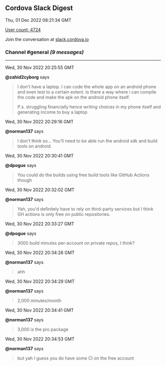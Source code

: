 ## Cordova Slack Digest
Thu, 01 Dec 2022 08:21:34 GMT

[User count: 4724](https://cordova.slack.com/)


Join the conversation at [slack.cordova.io](http://slack.cordova.io/)

### __Channel #general__ _(9 messages)_
---

Wed, 30 Nov 2022 20:25:55 GMT

__@zahid2cyborg__ says 
> I don't have a laptop. I can code the whole app on an android phone and even test to a certain extent. Is there a way where i can compile the code and make the apk on the android phone itself.
> 
> P.s. struggling financially hence writing choices in my phone itself and generating income to buy a laptop
> 

Wed, 30 Nov 2022 20:29:16 GMT

__@norman137__ says 
> I don't think so... You'll need to be able run the android sdk and build tools on android.
> 

Wed, 30 Nov 2022 20:30:41 GMT

__@dpogue__ says 
> You could do the builds using free build tools like GitHub Actions though
> 

Wed, 30 Nov 2022 20:32:02 GMT

__@norman137__ says 
> Yah, you'd definitely have to rely on third-party services but I think GH actions is only free on public repositories.
> 

Wed, 30 Nov 2022 20:33:27 GMT

__@dpogue__ says 
> 3000 build minutes per-account on private repos, I think?
> 

Wed, 30 Nov 2022 20:34:26 GMT

__@norman137__ says 
> ahh
> 

Wed, 30 Nov 2022 20:34:29 GMT

__@norman137__ says 
> 2,000 minutes/month
> 

Wed, 30 Nov 2022 20:34:41 GMT

__@norman137__ says 
> 3,000 is the pro package
> 

Wed, 30 Nov 2022 20:34:53 GMT

__@norman137__ says 
> but yah I guess you do have some CI on the free account
> 
